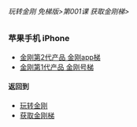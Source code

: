 ###### 玩转金刚 免梯版>第001课 获取金刚梯>


### 苹果手机 iPhone

- [金刚第2代产品 金刚app梯]()
- [金刚第1代产品 金刚号梯]()


#### 返回到
- [玩转金刚](https://github.com/a2zitpro/web/blob/master/LadderFree/main.md)
- [获取金刚梯](https://github.com/a2zitpro/web/blob/master/LadderFree/GetLadder/GetLadder.md)
